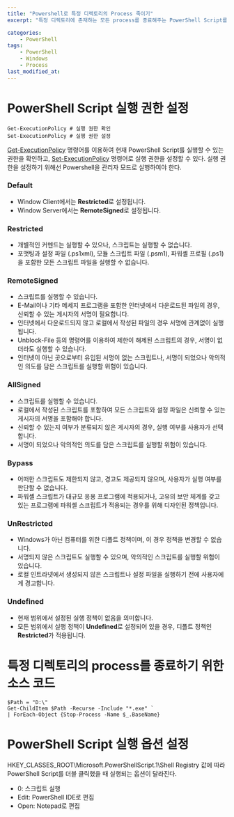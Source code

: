 ```yaml
---
title: "Powershell로 특정 디렉토리의 Process 죽이기"
excerpt: "특정 디렉토리에 존재하는 모든 process를 종료해주는 PowerShell Script를 만들어봅시다."

categories:
    - PowerShell
tags:
    - PowerShell
    - Windows
    - Process
last_modified_at: 
---
```


# PowerShell Script 실행 권한 설정
```shell
Get-ExecutionPolicy # 실행 권한 확인
Set-ExecutionPolicy # 실행 권한 설정
```
[Get-ExecutionPolicy](https://docs.microsoft.com/en-us/powershell/module/microsoft.powershell.security/get-executionpolicy?view=powershell-7) 명령어를 이용하여 현재 PowerShell Script를 실행할 수 있는 권한을 확인하고, [Set-ExecutionPolicy](https://docs.microsoft.com/en-us/powershell/module/microsoft.powershell.security/set-executionpolicy?view=powershell-7) 명령어로 실행 권한을 설정할 수 있다. 실행 권한을 설정하기 위해선 Powershell을 관리자 모드로 실행하여야 한다.

### Default
- Window Client에서는 **Restricted**로 설정됩니다.
- Window Server에서는 **RemoteSigned**로 설정됩니다.

### Restricted
- 개별적인 커멘드는 실행할 수 있으나, 스크립트는 실행할 수 없습니다.
- 포맷팅과 설정 파일 (.ps1xml), 모듈 스크립트 파일 (.psm1), 파워셸 프로필 (.ps1)을 포함한 모든 스크립트 파일을 실행할 수 없습니다.

### RemoteSigned
- 스크립트를 실행할 수 있습니다.
- E-Mail이나 기타 메세지 프로그램을 포함한 인터넷에서 다운로드된 파일의 경우, 신뢰할 수 있는 게시자의 서명이 필요합니다.
- 인터넷에서 다운로드되지 않고 로컬에서 작성된 파일의 경우 서명에 관계없이 실행됩니다.
- Unblock-File 등의 명령어를 이용하여 제한이 해제된 스크립트의 경우, 서명이 없더라도 실행할 수 있습니다.
- 인터넷이 아닌 곳으로부터 유입된 서명이 없는 스크립트나, 서명이 되었으나 악의적인 의도를 담은 스크립트를 실행할 위험이 있습니다.

### AllSigned
- 스크립트를 실행할 수 있습니다.
- 로컬에서 작성된 스크립트를 포함하여 모든 스크립트와 설정 파일은 신뢰할 수 있는 게시자의 서명을 포함해야 합니다.
- 신뢰할 수 있는지 여부가 분류되지 않은 게시자의 경우, 실행 여부를 사용자가 선택합니다.
- 서명이 되었으나 악의적인 의도를 담은 스크립트를 실행할 위험이 있습니다.

### Bypass
- 어떠한 스크립트도 제한되지 않고, 경고도 제공되지 않으며, 사용자가 실행 여부를 판단할 수 없습니다.
- 파워셸 스크립트가 대규모 응용 프로그램에 적용되거나, 고유의 보안 체계를 갖고 있는 프로그램에 파워셸 스크립트가 적용되는 경우를 위해 디자인된 정책입니다.

### UnRestricted
- Windows가 아닌 컴퓨터를 위한 디폴트 정책이며, 이 경우 정책을 변경할 수 없습니다.
- 서명되지 않은 스크립트도 실행할 수 있으며, 악의적인 스크립트를 실행할 위험이 있습니다.
- 로컬 인트라넷에서 생성되지 않은 스크립트나 설정 파일을 실행하기 전에 사용자에게 경고합니다.

### Undefined
- 현재 범위에서 설정된 실행 정책이 없음을 의미합니다.
- 모든 범위에서 실행 정책이 **Undefined**로 설정되어 있을 경우, 디폴트 정책인 **Restricted**가 적용됩니다.


# 특정 디렉토리의 process를 종료하기 위한 소스 코드
```shell
$Path = "D:\"
Get-ChildItem $Path -Recurse -Include "*.exe" `
| ForEach-Object {Stop-Process -Name $_.BaseName}
```

# PowerShell Script 실행 옵션 설정
HKEY_CLASSES_ROOT\Microsoft.PowerShellScript.1\Shell Registry 값에 따라 PowerShell Script를 더블 클릭했을 때 실행되는 옵션이 달라진다.
- 0: 스크립트 실행
- Edit: PowerShell IDE로 편집
- Open: Notepad로 편집